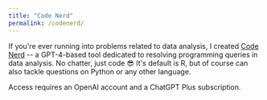 ```yaml
---
title: "Code Nerd"
permalink: /codenerd/
---
```


If you're ever running into problems related to data analysis, I created [Code Nerd](https://chat.openai.com/g/g-J5futwiVV-code-nerd) -- a GPT-4-based tool dedicated to resolving programming queries in data analysis. No chatter, just code 😎 It's default is R, but of course can also tackle questions on Python or any other language.

Access requires an OpenAI account and a ChatGPT Plus subscription.

